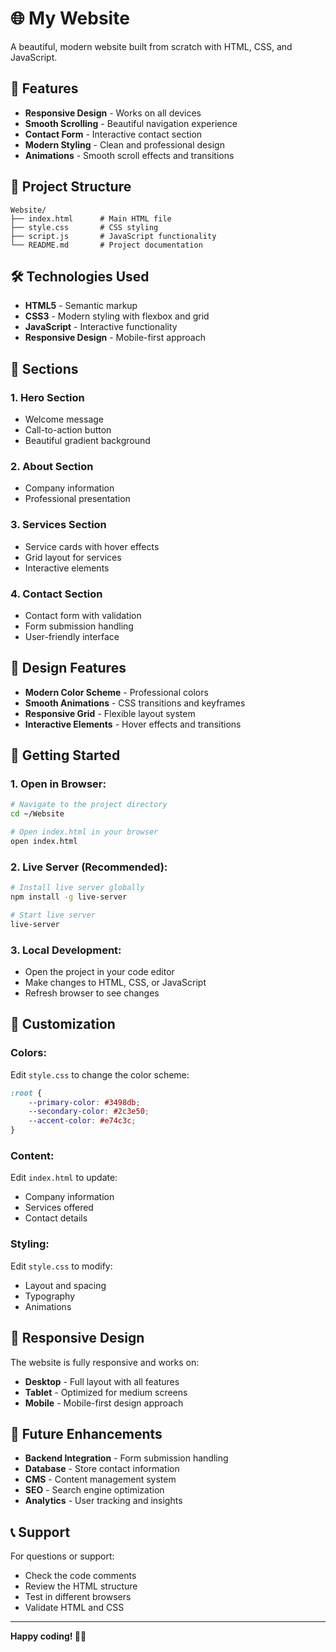 # 🌐 My Website

A beautiful, modern website built from scratch with HTML, CSS, and JavaScript.

## 🚀 Features

- **Responsive Design** - Works on all devices
- **Smooth Scrolling** - Beautiful navigation experience
- **Contact Form** - Interactive contact section
- **Modern Styling** - Clean and professional design
- **Animations** - Smooth scroll effects and transitions

## 📁 Project Structure

```
Website/
├── index.html      # Main HTML file
├── style.css       # CSS styling
├── script.js       # JavaScript functionality
└── README.md       # Project documentation
```

## 🛠️ Technologies Used

- **HTML5** - Semantic markup
- **CSS3** - Modern styling with flexbox and grid
- **JavaScript** - Interactive functionality
- **Responsive Design** - Mobile-first approach

## 📱 Sections

### **1. Hero Section**
- Welcome message
- Call-to-action button
- Beautiful gradient background

### **2. About Section**
- Company information
- Professional presentation

### **3. Services Section**
- Service cards with hover effects
- Grid layout for services
- Interactive elements

### **4. Contact Section**
- Contact form with validation
- Form submission handling
- User-friendly interface

## 🎨 Design Features

- **Modern Color Scheme** - Professional colors
- **Smooth Animations** - CSS transitions and keyframes
- **Responsive Grid** - Flexible layout system
- **Interactive Elements** - Hover effects and transitions

## 🚀 Getting Started

### **1. Open in Browser:**
```bash
# Navigate to the project directory
cd ~/Website

# Open index.html in your browser
open index.html
```

### **2. Live Server (Recommended):**
```bash
# Install live server globally
npm install -g live-server

# Start live server
live-server
```

### **3. Local Development:**
- Open the project in your code editor
- Make changes to HTML, CSS, or JavaScript
- Refresh browser to see changes

## 🔧 Customization

### **Colors:**
Edit `style.css` to change the color scheme:
```css
:root {
    --primary-color: #3498db;
    --secondary-color: #2c3e50;
    --accent-color: #e74c3c;
}
```

### **Content:**
Edit `index.html` to update:
- Company information
- Services offered
- Contact details

### **Styling:**
Edit `style.css` to modify:
- Layout and spacing
- Typography
- Animations

## 📱 Responsive Design

The website is fully responsive and works on:
- **Desktop** - Full layout with all features
- **Tablet** - Optimized for medium screens
- **Mobile** - Mobile-first design approach

## 🎯 Future Enhancements

- **Backend Integration** - Form submission handling
- **Database** - Store contact information
- **CMS** - Content management system
- **SEO** - Search engine optimization
- **Analytics** - User tracking and insights

## 📞 Support

For questions or support:
- Check the code comments
- Review the HTML structure
- Test in different browsers
- Validate HTML and CSS

---

**Happy coding! 🚀✨**

